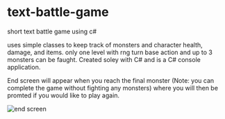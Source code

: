 # text-battle-game
short text battle game using c#

uses simple classes to keep track of monsters and character health, damage, and items. only one level with rng turn base action and up to 3 monsters can be faught. Created soley with C# and is a C# console application.

End screen will appear when you reach the final monster (Note: you can complete the game without fighting any monsters) where you will then be promted if you would like to play again.


![end screen](https://user-images.githubusercontent.com/69628215/140593352-41a6e8cf-d096-48c5-890f-ac7528ca1b4e.PNG)
